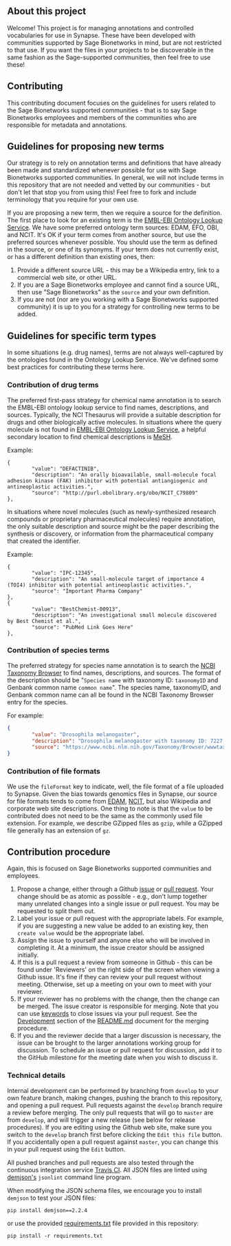 ## About this project

Welcome! This project is for managing annotations and controlled vocabularies for use in Synapse. These have been developed with communities supported by Sage Bionetworks in mind, but are not restricted to that use. If you want the files in your projects to be discoverable in the same fashion as the Sage-supported communities, then feel free to use these!

## Contributing

This contributing document focuses on the guidelines for users related to the Sage Bionetworks supported communities - that is to say Sage Bionetworks employees and members of the communities who are responsible for metadata and annotations.

## Guidelines for proposing new terms

Our strategy is to rely on annotation terms and definitions that have already been made and standardized whenever possible for use with Sage Bionetworks supported communities. In general, we will not include terms in this repository that are not needed and vetted by our communities - but don't let that stop you from using this! Feel free to fork and include terminology that you require for your own use.

If you are proposing a new term, then we require a source for the definition. The first place to look for an existing term is the [EMBL-EBI Ontology Lookup Service](https://www.ebi.ac.uk/ols). We have some preferred ontology term sources: EDAM, EFO, OBI, and NCIT. It's OK if your term comes from another source, but use the preferred sources whenever possible. You should use the term as defined in the source, or one of its synonyms. If your term does not currently exist, or has a different definition than existing ones, then:

1. Provide a different source URL - this may be a Wikipedia entry, link to a commercial web site, or other URL.
1. If you are a Sage Bionetworks employee and cannot find a source URL, then use "Sage Bionetworks" as the `source` and your own definition.
2. If you are not (nor are you working with a Sage Bionetworks supported community) it is up to you for a strategy for controlling new terms to be added.

## Guidelines for specific term types 

In some situations (e.g. drug names), terms are not always well-captured by the ontologies found in the Ontology Lookup Service. We've defined some best practices for contributing these terms here.

### Contribution of drug terms

The preferred first-pass strategy for chemical name annotation is to search the EMBL-EBI ontology lookup service to find names, descriptions, and sources. Typically, the NCI Thesaurus will provide a suitable description for drugs and other biologically active molecules. In situations where the query molecule is not found in [EMBL-EBI Ontology Lookup Service](https://www.ebi.ac.uk/ols), a helpful secondary location to find chemical descriptions is [MeSH](https://meshb.nlm.nih.gov/).

Example: 

```
{
        "value": "DEFACTINIB",
        "description": "An orally bioavailable, small-molecule focal adhesion kinase (FAK) inhibitor with potential antiangiogenic and antineoplastic activities.",
        "source": "http://purl.obolibrary.org/obo/NCIT_C79809"
},
```

In situations where novel molecules (such as newly-synthesized research compounds or proprietary pharmaceutical molecules) require annotation, the only suitable description and source might be the paper describing the synthesis or discovery, or information from the pharmaceutical company that created the identifier. 

Example:

```
{
        "value": "IPC-12345",
        "description": "An small-molecule target of importance 4 (TOI4) inhibitor with potential antineoplastic activities.",
        "source": "Important Pharma Company"
},
{
        "value": "BestChemist-00913",
        "description": "An investigational small molecule discovered by Best Chemist et al.",
        "source": "PubMed Link Goes Here"
},
```
### Contribution of species terms

The preferred strategy for species name annotation is to search the [NCBI Taxonomy Browser](https://www.ncbi.nlm.nih.gov/Taxonomy/Browser/wwwtax.cgi?mode=Root) to find names, descriptions, and sources. The format of the description should be "`Species name` with taxonomy ID: `taxonomyID` and Genbank common name `common name`". The species name, taxonomyID, and Genbank common name can all be found in the NCBI Taxonomy Browser entry for the species.

For example:

```json
{
        "value": "Drosophila melanogaster",
        "description": "Drosophila melanogaster with taxonomy ID: 7227 and Genbank common name: fruit fly",
        "source": "https://www.ncbi.nlm.nih.gov/Taxonomy/Browser/wwwtax.cgi?id=7227"
}
```

### Contribution of file formats

We use the `fileFormat` key to indicate, well, the file format of a file uploaded to Synapse. Given the bias towards genomics files in Synapse, our source for file formats tends to come from [EDAM](http://edamontology.org/), [NCIT](http://www.ontobee.org/ontology/NCIT), but also Wikipedia and corporate web site descriptions. One thing to note is that the `value` to be contributed does not need to be the same as the commonly used file extension. For example, we describe GZipped files as `gzip`, while a GZipped file generally has an extension of `gz`.

## Contribution procedure

Again, this is focused on Sage Bionetworks supported communities and employees.

1. Propose a change, either through a Github [issue](https://github.com/Sage-Bionetworks/synapseAnnotations/issues) or [pull request](https://github.com/Sage-Bionetworks/synapseAnnotations/pulls). Your change should be as atomic as possible - e.g., don't lump together many unrelated changes into a single issue or pull request. You may be requested to split them out.
1. Label your issue or pull request with the appropriate labels. For example, if you are suggesting a new value be added to an existing key, then `create value` would be the appropriate label.
1. Assign the issue to yourself and anyone else who will be involved in completing it. At a minimum, the issue creator should be assigned initially.
1. If this is a pull request a review from someone in Github - this can be found under 'Reviewers' on the right side of the screen when viewing a Github issue. It's fine if they can review your pull request without meeting. Otherwise, set up a meeting on your own to meet with your reviewer.
1. If your reviewer has no problems with the change, then the change can be merged. 
The issue creator is responsible for merging. Note that you can use [keywords](https://help.github.com/articles/closing-issues-using-keywords/) to close issues via your pull request. See the [Development](https://github.com/Sage-Bionetworks/synapseAnnotations#development) section of the [README.md](README.md) document for the merging procedure.
1. If you and the reviewer decide that a larger discussion is necessary, the issue can be brought to the larger annotations working group for discussion. To schedule an issue or pull request for discussion, add it to the GitHub milestone for the meeting date when you wish to discuss it.

### Technical details

Internal development can be performed by branching from `develop` to your own feature branch, making changes, pushing the branch to this repository, and opening a pull request. Pull requests against the `develop` branch require a review before merging. The only pull requests that will go to `master` are from `develop`, and will trigger a new release (see below for release procedures). If you are editing using the Github web site, make sure you switch to the `develop` branch first before clicking the `Edit this file` button. If you accidentally open a pull request against `master`, you can change this in your pull request using the `Edit` button.

All pushed branches and pull requests are also tested through the continuous integration service [Travis CI](https://travis-ci.org/Sage-Bionetworks/synapseAnnotations). All JSON files are linted using [demjson's](deron.meranda.us/python/demjson/) `jsonlint` command line program.


When modifying the JSON schema files, we encourage you to install `demjson` to test your JSON files:

```
pip install demjson==2.2.4
```

or use the provided [requirements.txt](requirements.txt) file provided in this repository:

```
pip install -r requirements.txt
```
